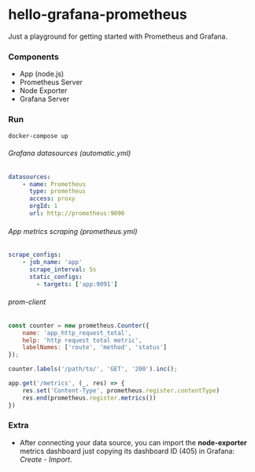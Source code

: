 # hello-grafana-prometheus

Just a playground for getting started with Prometheus and Grafana.

### Components
- App (node.js)
- Prometheus Server
- Node Exporter
- Grafana Server

### Run 
```
docker-compose up
```

###### Grafana datasources (automatic.yml)
```yml
datasources:
    - name: Prometheus
      type: prometheus
      access: proxy
      orgId: 1
      url: http://prometheus:9090
```

###### App metrics scraping (prometheus.yml)
```yml
scrape_configs:
    - job_name: 'app'
      scrape_interval: 5s
      static_configs:
        - targets: ['app:9091']
```

###### prom-client
```js
const counter = new prometheus.Counter({
    name: 'app_http_request_total',
    help: 'http request total metric',
    labelNames: ['route', 'method', 'status']
});

counter.labels('/path/to/', 'GET', '200').inc();

app.get('/metrics', (_, res) => {
    res.set('Content-Type', prometheus.register.contentType)
    res.end(prometheus.register.metrics())
})
```

### Extra

- After connecting your data source, you can import the **node-exporter** metrics
dashboard just copying its dashboard ID (405) in Grafana: *Create - Import*.
